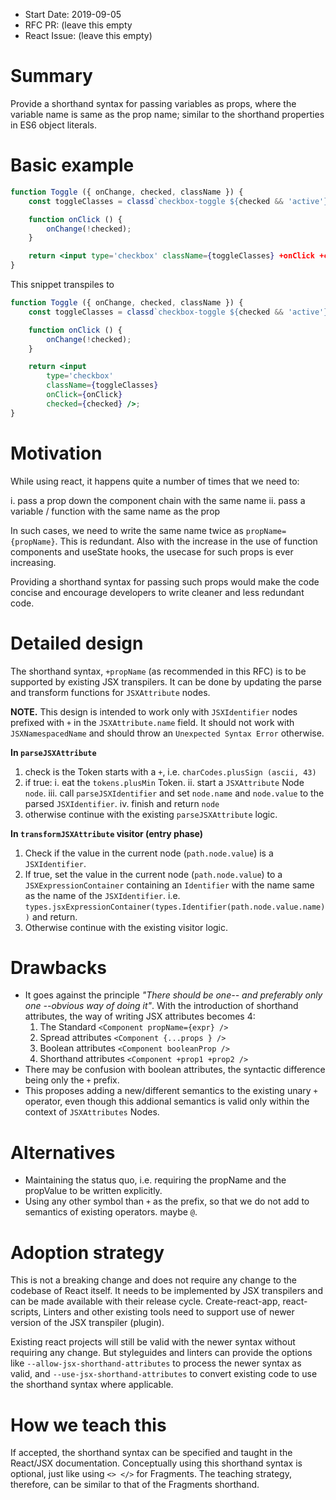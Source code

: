 - Start Date: 2019-09-05
- RFC PR: (leave this empty
- React Issue: (leave this empty)

# Summary

Provide a shorthand syntax for passing variables as props, where the variable
name is same as the prop name; similar to the shorthand properties in ES6
object literals.

# Basic example

```jsx
function Toggle ({ onChange, checked, className }) {
    const toggleClasses = classd`checkbox-toggle ${checked && 'active'} ${className}`;

    function onClick () {
        onChange(!checked);
    }

    return <input type='checkbox' className={toggleClasses} +onClick +checked />;
}
```

This snippet transpiles to 

```jsx
function Toggle ({ onChange, checked, className }) {
    const toggleClasses = classd`checkbox-toggle ${checked && 'active'} ${className}`;

    function onClick () {
        onChange(!checked);
    }

    return <input 
        type='checkbox' 
        className={toggleClasses} 
        onClick={onClick} 
        checked={checked} />;
}
```

# Motivation

While using react, it happens quite a number of times that we need to:

i. pass a prop down the component chain with the same name
ii. pass a variable / function with the same name as the prop

In such cases, we need to write the same name twice as `propName={propName}`. This
is redundant. Also with the increase in the use of function components and
useState hooks, the usecase for such props is ever increasing.

Providing a shorthand syntax for passing such props would make the code
concise and encourage developers to write cleaner and less redundant code.

# Detailed design

The shorthand syntax, `+propName` (as recommended in this RFC) is to be supported
by existing JSX transpilers. It can be done by updating the parse and transform functions
for `JSXAttribute` nodes.

**NOTE.** This design is intended to work only with `JSXIdentifier` nodes prefixed with
`+` in the `JSXAttribute.name` field. It should not work with `JSXNamespacedName` and
should throw an `Unexpected Syntax Error` otherwise.

**In `parseJSXAttribute`**

1. check is the Token starts with a `+`, i.e. `charCodes.plusSign (ascii, 43)`
2. if true:
    i. eat the `tokens.plusMin` Token.
    ii. start a `JSXAttribute` Node `node`.
    iii. call `parseJSXIdentifier` and set `node.name` and `node.value` to the parsed `JSXIdentifier`.
    iv. finish and return `node`
3. otherwise continue with the existing `parseJSXAttribute` logic.

**In `transformJSXAttribute` visitor (entry phase)**

1. Check if the value in the current node (`path.node.value`) is a `JSXIdentifier`.
2. If true, set the value in the current node (`path.node.value`) to a `JSXExpressionContainer` containing an `Identifier` with the name same as the name of the `JSXIdentifier`. i.e. `types.jsxExpressionContainer(types.Identifier(path.node.value.name))` and return.
3. Otherwise continue with the existing visitor logic.


# Drawbacks

- It goes against the principle _"There should be one-- and preferably only one --obvious way of doing it"_. With the introduction of shorthand attributes, the way of writing JSX attributes becomes 4:
    1. The Standard `<Component propName={expr} />` 
    2. Spread attributes `<Component {...props } />` 
    3. Boolean attributes `<Component booleanProp />`
    4. Shorthand attributes `<Component +prop1 +prop2 />`
- There may be confusion with boolean attributes, the syntactic difference being only the `+` prefix.
- This proposes adding a new/different semantics to the existing unary `+` operator, even though this addional semantics is valid only within the context of `JSXAttributes` Nodes.

# Alternatives

- Maintaining the status quo, i.e. requiring the propName and the propValue to be written explicitly.
- Using any other symbol than `+` as the prefix, so that we do not add to semantics of existing operators. maybe `@`.

# Adoption strategy

This is not a breaking change and does not require any change to the codebase of React itself.
It needs to be implemented by JSX transpilers and can be made available with their release cycle.
Create-react-app, react-scripts, Linters and other existing tools need to support use of newer version of the
JSX transpiler (plugin). 

Existing react projects will still be valid with the newer syntax without requiring any change. But
styleguides and linters can provide the options like `--allow-jsx-shorthand-attributes` to process
the newer syntax as valid, and `--use-jsx-shorthand-attributes` to convert existing code to use 
the shorthand syntax where applicable.

# How we teach this

If accepted, the shorthand syntax can be specified and taught in the React/JSX documentation.
Conceptually using this shorthand syntax is optional, just like using `<> </>` for Fragments.
The teaching strategy, therefore, can be similar to that of the Fragments shorthand.
